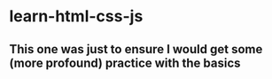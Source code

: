 # learn-html-css-js

## This one was just to ensure I would get some (more profound) practice with the basics
